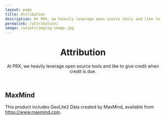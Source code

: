 ```yaml
---
layout: page
title: Attribution
description: At PRX, we heavily leverage open source tools and like to give credit when credit is due.
permalink: /attribution/
image: /assets/img/og-image.jpg
---
```

<header class="post-header bg-black-diagonal text-white lede hero px-5 pb-5 m-0">
  <div class="hero-content container col-xxl-8">
    <div class="hero-content-inner">
      <h1 class="display-5 post-title p-name" itemprop="name headline">Attribution</h1>
      <p class="lead fs-4">At PRX, we heavily leverage open source tools and like to give credit when credit is due.</p>
    </div>
  </div>
</header>

<div class="p-5 bg-gray-x">
  <div class="container col-xxl-8">
    <div class="post-content">
      <h2>MaxMind</h2>
      <p>This product includes GeoLite2 Data created by MaxMind, available from <a href="https://www.maxmind.com">https://www.maxmind.com</a>.</p>
    </div>
  </div>
</div>
